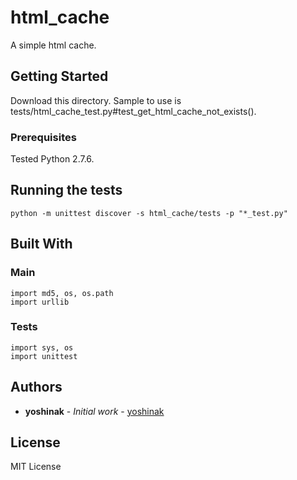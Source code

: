 # html_cache

A simple html cache.

## Getting Started

Download this directory.
Sample to use is tests/html_cache_test.py#test_get_html_cache_not_exists().

### Prerequisites

Tested Python 2.7.6.

## Running the tests

~~~
python -m unittest discover -s html_cache/tests -p "*_test.py"
~~~

## Built With

### Main

~~~
import md5, os, os.path
import urllib
~~~

### Tests

~~~
import sys, os
import unittest
~~~

## Authors

* **yoshinak** - *Initial work* - [yoshinak](https://github.com/yoshinak)

## License

MIT License
